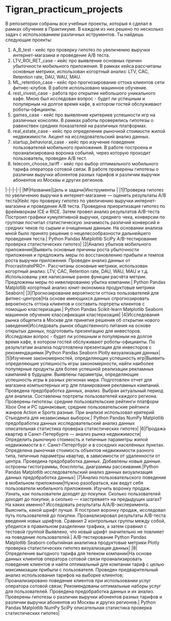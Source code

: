 # Tigran_practicum_projects
В репозитории собраны все учебные проекты, которыя я сделал в рамках обучения в Практикуме.  В каждом из них решено по несколько задач с использованием различных иструментов. 
Ты найдешь следующие проекты:

1. A_B_test - кейс про проверку гипотез по увеличению выручки интернет-магазина и проведение A/B теста.
2. LTV_ROI_RET_case - кейс про выявление основных причин убыточности мобильного приложения. В рамках кейса рассчитаны основные метрики, использован когортный анализ: LTV, CAC, Retention rate, DAU, WAU, MAU.
3. ML_retention_case - кейс про прогнозирование оттока клиентов сети фитнес-клубов. В работе использовано машинное обучение.
4. rest_invest_case - работа про открытие небольшого уникального кафе. Мною был исследован вопрос - будет ли успешным и популярным на долгое время кафе, в котором гостей обслуживают роботы-официанты.
5. games_case - кейс про выявление критериев успешности игр на различных консолях. В рамках работы проверялись гипотезы о равенствен средних показателей на различных платформах.
6. real_estate_case - кейс про определение рыночной стоимости жилой недвижимости. Акцент на исследовательский анализ данных.
7. startup_behavioral_case - кейс про изучение поведения пользователей мобильного приложения. В работе построена и проанализирована воронка событий, через которую проходит пользователь, проведен A/B тест.
8. telecom_choose_tariff - кейс про выбор оптимального мобильного тарифа оператора сотовой связи. В работе проверены гипотезы о различии выручки абонентов разных тарифов и различии выручки абонентов из Москвы и других регионов.

|-|-|-|-|
|№|Название|Цель и задачи|Инструменты |
|1|Проверка гипотез по увеличению выручки в интернет-магазине — оценить результаты A/B теста|Кейс про проверку гипотез по увеличению выручки интернет-магазина и проведение A/B теста.  Проведена приоритизация гипотез по фреймворкам ICE и RICE. Затем провел анализ результатов A/B-теста Построил графики кумулятивной выручки, среднего чека, конверсии по группам посчитал статистическую значимость различий конверсий и средних чеков по сырым и очищенным данным. На основании анализа мной было принято решение о нецелесообразности дальнейшего проведения теста.| Python Pandas Matplotlib SciPy A/B-тестирование проверка статистических гипотез|
|2|Анализ убытков мобильного приложения|Выявить основные причины роста убыточности приложения и предложить меры по восстановлению прибыли и темпов роста выручки приложения.  Проведен анализ данных от ProcrastinatePRO+. Рассчитаны основные метрики, использован когортный анализ: LTV, CAC, Retention rate, DAU, WAU, MAU и т.д. Использованы уже написанные ранее функции расчёта метрик. Предложены меры по нивелированию убытка компании.| Python Pandas Matplotlib когортный анализ юнит-экономика продуктовые метрики Seaborn|
|3|Прогнозирование вероятности оттока пользователей для фитнес-центров|На основе имеющихся данных спрогнозировать вероятность оттока клиентов и составить портреты клиентов с помощью кластеризации.| Python Pandas Scikit-learn Matplotlib Seaborn машинное обучение классификация кластеризация|
|4|Исследования рынка общепита в Москве для принятия решения об открытии нового заведения|Исследовать рынок общественного питания на основе открытых данных, подготовить презентацию для инвесторов.  Исследован вопрос - будет ли успешным и популярным на долгое время кафе, в котором гостей обслуживают роботы-официанты. По результатам анализа подготовлена презентация для инвесторов с рекомендациями.|Python Pandas Seaborn Plotly визуализация данных|
|5|Изучение закономерностей, определяющих успешность игр|Выявить определяющие успешность игры закономерности, найти наиболее популярные продукты для более успешной реализации рекламных кампаний в будущем.  Выявлены параметры, определяющие успешность игры в разных регионах мира. Подготовлен отчет для магазина компьютерных игр для планирования рекламных кампаний. Проведена предобработка данных, анализ. Выбран актуальный период для анализа. Составлены портреты пользователей каждого региона. Проверены гипотезы: средние пользовательские рейтинги платформ Xbox One и PC одинаковые; средние пользовательские рейтинги жанров Action и Sports разные. При анализе использовал критерий Стьюдента для независимых выборок.| Python Pandas NumPy Matplotlib предобработка данных исследовательский анализ данных описательная статистика проверка статистических гипотез|
|6|Продажа квартир в Санкт-Петербурге — анализ рынка недвижимости|Определить рыночную стоимость и типичные параметры жилой недвижимости в г. Санкт-Петергбург и в соседних населённых пунктах.  Определена рыночная стоимость объектов недвижимости разного типа, типичные параметры квартир, в зависимости от удаленности от центра. Проведена предобработка данных. Добавлены новые данные. остроены гистограммы, боксплоты, диаграммы рассеивания.|Python Pandas Matplotlib исследовательский анализ данных визуализация данных предобработка данных|
|7|Анализ пользовательского поведения в мобильном приложении|Нужно разобраться, как ведут себя пользователи мобильного приложения. Изучить воронку продаж. Узнать, как пользователи доходят до покупки. Сколько пользователей доходит до покупки, а сколько — «застревает» на предыдущих шагах? На каких именно? Исследовать результаты A/A/B-эксперимента. Выяснить, какой шрифт лучше.  Я построил воронку продаж, исследовал путь пользователей до покупки. Проанализировал результаты A/B-теста введения новых шрифтов. Сравнил 2 контрольных группы между собой, убедился в правильном разделении трафика, а затем сравнил с тестовой группой Выявлено, что новый шрифт значительно не повлияет на поведение пользователей.| A/B-тестирование Python Pandas Matplotlib Seaborn событийная аналитика продуктовые метрики Plotly проверка статистических гипотез визуализация данных|
|8|Определение выгодного тарифа для телеком компании|На основе данных клиентов оператора сотовой связи проанализировать поведение клиентов и найти оптимальный для компании тариф с целью максимизации прибыли с пользователя.  Проведен предварительный анализ использования тарифов на выборке клиентов; Проанализировано поведение клиентов при использовании услуг оператора сотовой связи; Рекомендованы оптимальные наборы услуг для пользователей. Проведена предобработка данных и их анализ. Проверены гипотезы о различии выручки абонентов разных тарифов и различии выручки абонентов из Москвы и других регионов.| Python Pandas Matplotlib NumPy SciPy описательная статистика проверка статистических гипотез|
